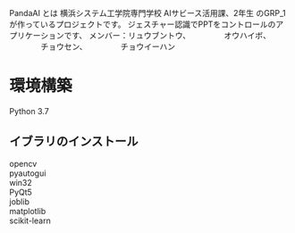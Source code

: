 PandaAI とは
横浜システム工学院専門学校
AIサビース活用課、2年生
のGRP_1が作っているプロジェクトです。
ジェスチャー認識でPPTをコントロールのアプリケーションです、
メンバー：リュウブントウ、
　　　　オウハイボ、
　　　　チョウセン、
　　　　チョウイーハン


<h1>環境構築</h1> 
Python 3.7<br>
<h2>イブラリのインストール</h2>
 opencv<br>
pyautogui<br>
win32<br>
PyQt5<br>
joblib<br>
matplotlib<br>
scikit-learn<br>

